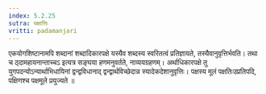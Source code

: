 ```yaml
---
index: 5.2.25
sutra: पक्षात्तिः
vritti: padamanjari
---
```


 एकयोगशिष्टानामपि शब्दानां शब्दादिकारपक्षे यस्यैव शब्दस्य स्वरितत्वं प्रतिज्ञायते, तस्यैवानुवृत्तिर्भवति। तथा च ठ्दामहायनान्ताच्चऽ इत्यत्र सङ्घया हणमनुवर्तते, नाव्ययग्रहणम्। अर्थाधिकारपक्षे तु युगपदन्योऽन्यार्थाभिधायिनां द्वन्द्वविधानाद् द्वन्द्वार्थविच्छेदान्न स्यादेकदेशानुवृत्तिः। पक्षस्य मूलं पक्षतिःउप्रतिपदि, पक्षिणश्च पक्षमूले प्रयुज्यते ॥
